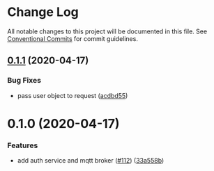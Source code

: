 # Change Log

All notable changes to this project will be documented in this file.
See [Conventional Commits](https://conventionalcommits.org) for commit guidelines.

## [0.1.1](https://github.com/mariusz-kabala/homeAutomation/compare/@home/auth-service@0.1.0...@home/auth-service@0.1.1) (2020-04-17)


### Bug Fixes

* pass user object to request ([acdbd55](https://github.com/mariusz-kabala/homeAutomation/commit/acdbd5548b85a86518297798a3073860d45fb5ac))





# 0.1.0 (2020-04-17)


### Features

* add auth service and mqtt broker ([#112](https://github.com/mariusz-kabala/homeAutomation/issues/112)) ([33a558b](https://github.com/mariusz-kabala/homeAutomation/commit/33a558bbb522cda74429b5f42a07fbf935c4b379))
